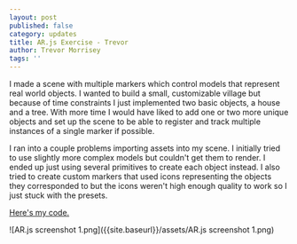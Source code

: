 ```yaml
---
layout: post
published: false
category: updates
title: AR.js Exercise - Trevor
author: Trevor Morrisey
tags: ''
---
```

I made a scene with multiple markers which control models that represent real world objects. I wanted to build a small, customizable village but because of time constraints I just implemented two basic objects, a house and a tree. With more time I would have liked to add one or two more unique objects and set up the scene to be able to register and track multiple instances of a single marker if possible.

I ran into a couple problems importing assets into my scene. I initially tried to use slightly more complex models but couldn't get them to render. I ended up just using several primitives to create each object instead. I also tried to create custom markers that used icons representing the objects they corresponded to but the icons weren't high enough quality to work so I just stuck with the presets.

[Here's my code.](https://glitch.com/edit/#!/military-indigo-clover)

![AR.js screenshot 1.png]({{site.baseurl}}/assets/AR.js screenshot 1.png)


